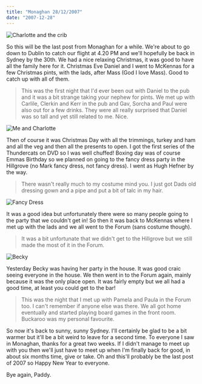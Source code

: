 ```yaml
---
title: "Monaghan 28/12/2007"
date: "2007-12-28"
---
```

![Charlotte and the crib](/images/PC250017.JPG "Charlotte putting the baby G in the crib on Christmas Eve")

So this will be the last post from Monaghan for a while. We're about to go down to Dublin to catch our flight at 4.20 PM and we'll hopefully be back in Sydney by the 30th. We had a nice relaxing Christmas, it was good to have all the family here for it. Christmas Eve Daniel and I went to McKennas for a few Christmas pints, with the lads, after Mass (God I love Mass). Good to catch up with all of them.
> This was the first night that I'd ever been out with Daniel to the pub and it was a bit strange taking your nephew for pints. We met up with Carlile, Clerkin and Kerr in the pub and Gav, Sorcha and Paul were also out for a few drinks. They were all really surprised that Daniel was so tall and yet still related to me. Nice.

![Me and Charlotte](/images/20071225_180654_christmas_2007_13.JPG "Charlotte trying to re-arrange my face")

Then of course it was Christmas Day with all the trimmings, turkey and ham and all the veg and then all the presents to open. I got the first series of the Thundercats on DVD so I was well chuffed! Boxing day was of course Emmas Birthday so we planned on going to the fancy dress party in the Hillgrove (no Mark fancy dress, not fancy dress). I went as Hugh Hefner by the way.
> There wasn't really much to my costume mind you. I just got Dads old dressing gown and a pipe and put a bit of talc in my hair.

![Fancy Dress](/images/20071226_231620_christmas_2007_26.JPG "Our costumes, hippy, punk, 80s woman, green fairy, Supergirl and Hugh Hefner")

It was a good idea but unfortunately there were so many people going to the party that we couldn't get in! So then it was back to McKennas where I met up with the lads and we all went to the Forum (sans costume though).
> It was a bit unfortunate that we didn't get to the Hillgrove but we still made the most of it in the Forum.

![Becky](/images/PC280025.JPG "The lady in red on her 21st birthday")

Yesterday Becky was having her party in the house. It was good craic seeing everyone in the house. We then went in to the Forum again, mainly because it was the only place open. It was fairly empty but we all had a good time, at least you could get to the bar!
> This was the night that I met up with Pamela and Paula in the Forum too. I can't remember if anyone else was there. We all got home eventually and started playing board games in the front room. Buckaroo was my personal favourite.

So now it's back to sunny, sunny Sydney. I'll certainly be glad to be a bit warmer but it'll be a bit weird to leave for a second time. To everyone I saw in Monaghan, thanks for a great two weeks. If I didn't manage to meet up with you then we'll just have to meet up when I'm finally back for good, in about six months time, give or take. Oh and this'll probably be the last post of 2007 so Happy New Year to everyone.

Bye again,
Paddy.